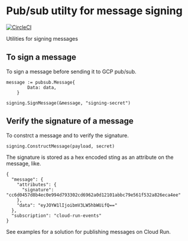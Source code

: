 # Pub/sub utilty for message signing

[![CircleCI](https://circleci.com/gh/eripe970/pubsub-signing.svg?style=shield)](https://circleci.com/gh/eripe970/pubsub-signing)

Utilities for signing messages

## To sign a message 
To sign a message before sending it to GCP pub/sub. 

````
message := pubsub.Message{
		Data: data,
	}

signing.SignMessage(&message, "signing-secret")

````

## Verify the signature of a message
To constrct a message and to verify the signature. 

````
signing.ConstructMessage(payload, secret)
````

The signature is stored as a hex encoded sting as an attribute on the message, like.

````
{
  "message": {
    "attributes": {
      "signature": "cc6d0457d8b4ec0e994d793302cd6962a0d12101abbc79e561f532a826eca4ee"
    },
    "data": "eyJOYW1lIjoibmV3LW5hbWUifQ=="
  },
  "subscription": "cloud-run-events"
}
````

See examples for a solution for publishing messages on Cloud Run. 
